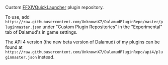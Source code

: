 Custom [FFXIVQuickLauncher](https://github.com/goaaats/FFXIVQuickLauncher) plugin repository.

To use, add `https://raw.githubusercontent.com/UnknownX7/DalamudPluginRepo/master/pluginmaster.json` under "Custom Plugin Repositories" in the "Experimental" tab of Dalamud's in game settings.

The API 4 version (the new beta version of Dalamud) of my plugins can be found at `https://raw.githubusercontent.com/UnknownX7/DalamudPluginRepo/api4/pluginmaster.json` instead.
